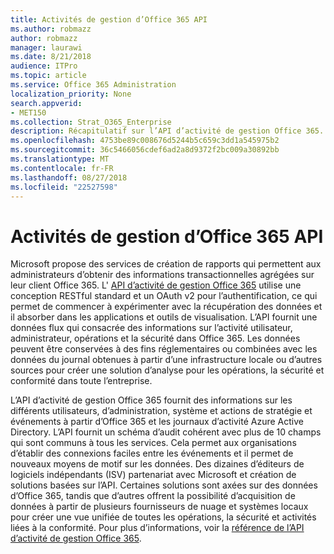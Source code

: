 ```yaml
---
title: Activités de gestion d’Office 365 API
ms.author: robmazz
author: robmazz
manager: laurawi
ms.date: 8/21/2018
audience: ITPro
ms.topic: article
ms.service: Office 365 Administration
localization_priority: None
search.appverid:
- MET150
ms.collection: Strat_O365_Enterprise
description: Récapitulatif sur l’API d’activité de gestion Office 365.
ms.openlocfilehash: 4753be89c008676d5244b5c659c3dd1a545975b2
ms.sourcegitcommit: 36c5466056cdef6ad2a8d9372f2bc009a30892bb
ms.translationtype: MT
ms.contentlocale: fr-FR
ms.lasthandoff: 08/27/2018
ms.locfileid: "22527598"
---
```

# <a name="office-365-management-activity-api"></a>Activités de gestion d’Office 365 API
Microsoft propose des services de création de rapports qui permettent aux administrateurs d’obtenir des informations transactionnelles agrégées sur leur client Office 365. L' [API d’activité de gestion Office 365](https://docs.microsoft.com/office/office-365-management-api/office-365-management-apis-overview) utilise une conception RESTful standard et un OAuth v2 pour l’authentification, ce qui permet de commencer à expérimenter avec la récupération des données et il absorber dans les applications et outils de visualisation. L’API fournit une données flux qui consacrée des informations sur l’activité utilisateur, administrateur, opérations et la sécurité dans Office 365. Les données peuvent être conservées à des fins réglementaires ou combinées avec les données du journal obtenues à partir d’une infrastructure locale ou d’autres sources pour créer une solution d’analyse pour les opérations, la sécurité et conformité dans toute l’entreprise.

L’API d’activité de gestion Office 365 fournit des informations sur les différents utilisateurs, d’administration, système et actions de stratégie et événements à partir d’Office 365 et les journaux d’activité Azure Active Directory. L’API fournit un schéma d’audit cohérent avec plus de 10 champs qui sont communs à tous les services. Cela permet aux organisations d’établir des connexions faciles entre les événements et il permet de nouveaux moyens de motif sur les données. Des dizaines d’éditeurs de logiciels indépendants (ISV) partenariat avec Microsoft et création de solutions basées sur l’API. Certaines solutions sont axées sur des données d’Office 365, tandis que d’autres offrent la possibilité d’acquisition de données à partir de plusieurs fournisseurs de nuage et systèmes locaux pour créer une vue unifiée de toutes les opérations, la sécurité et activités liées à la conformité. Pour plus d’informations, voir la [référence de l’API d’activité de gestion Office 365](https://docs.microsoft.com/office/office-365-management-api/office-365-management-activity-api-reference).
